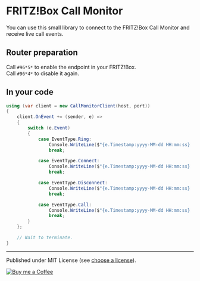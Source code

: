 # FRITZ!Box Call Monitor

You can use this small library to connect to the FRITZ!Box Call Monitor and receive live call events.


## Router preparation

Call `#96*5*` to enable the endpoint in your FRITZ!Box.    
Call `#96*4*` to disable it again.


## In your code

```csharp
using (var client = new CallMonitorClient(host, port))
{
	client.OnEvent += (sender, e) =>
	{
		switch (e.Event)
		{
			case EventType.Ring:
				Console.WriteLine($"{e.Timestamp:yyyy-MM-dd HH:mm:ss} | #{e.ConnectionId} | Incoming Call from {e.CallerNumber} to {e.CalleeNumber}");
				break;

			case EventType.Connect:
				Console.WriteLine($"{e.Timestamp:yyyy-MM-dd HH:mm:ss} | #{e.ConnectionId} | Call connected to {e.CallerNumber}");
				break;

			case EventType.Disconnect:
				Console.WriteLine($"{e.Timestamp:yyyy-MM-dd HH:mm:ss} | #{e.ConnectionId} | Call disconnected after {e.Duration}");
				break;

			case EventType.Call:
				Console.WriteLine($"{e.Timestamp:yyyy-MM-dd HH:mm:ss} | #{e.ConnectionId} | Outgoing Call from {e.CalleeNumber} to {e.CallerNumber}");
				break;
		}
	};

	// Wait to terminate.
}
```



---

Published under MIT License (see [choose a license]).

[![Buy me a Coffee](https://shields.io/badge/PayPal-Buy_me_a_Coffee-yellow?style=flat&logo=paypal)](https://link.am-wd.de/donate)

[choose a license]: https://choosealicense.com/licenses/mit/
